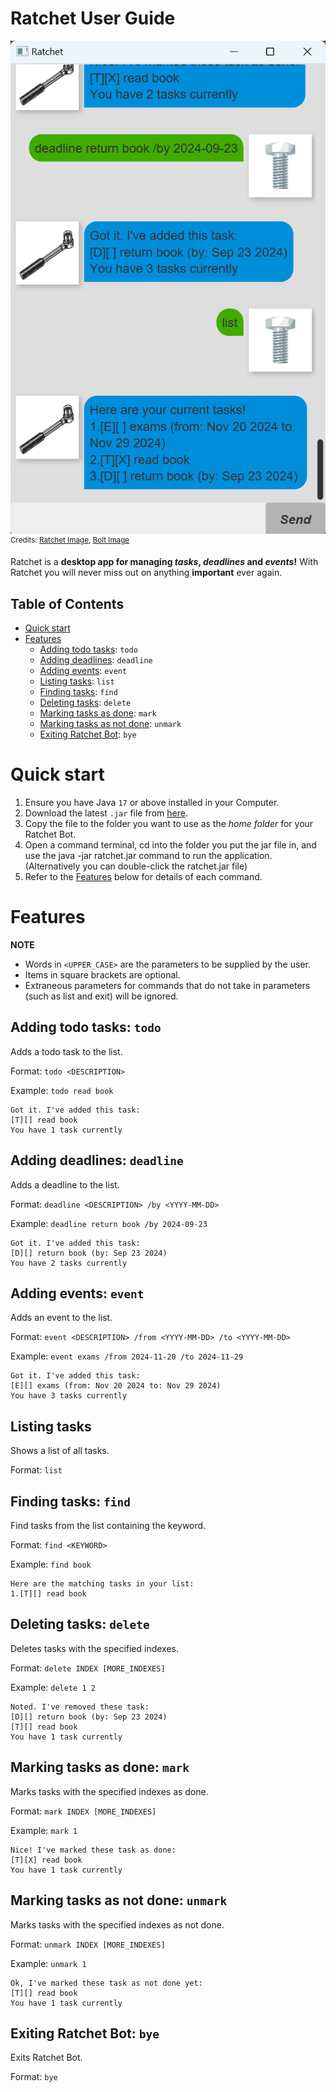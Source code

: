 # Ratchet User Guide

![Screenshot of Ratchet](Ui.png)
<sup>Credits: [Ratchet Image](https://www.vectorstock.com/royalty-free-vector/vintage-ratchet-wrench-concept-vector-30215572),
[Bolt Image](https://en.ac-illust.com/clip-art/23670858/bolt)</sup>

Ratchet is a **desktop app for managing *tasks*, *deadlines* and *events*!**
With Ratchet you will never miss out on anything **important** ever again.


## Table of Contents

- [Quick start](#quick-start)
- [Features](#features)
  - [Adding todo tasks](#adding-todo-tasks-todo): `todo`
  - [Adding deadlines](#adding-deadlines-deadline): `deadline`
  - [Adding events](#adding-events-event): `event`
  - [Listing tasks](#listing-tasks): `list`
  - [Finding tasks](#finding-tasks-find): `find`
  - [Deleting tasks](#deleting-tasks-delete): `delete`
  - [Marking tasks as done](#marking-tasks-as-done-mark): `mark`
  - [Marking tasks as not done](#marking-tasks-as-not-done-unmark): `unmark`
  - [Exiting Ratchet Bot](#exiting-ratchet-bot-bye): `bye`


# Quick start

1. Ensure you have Java `17` or above installed in your Computer.
2. Download the latest `.jar` file from [here](https://github.com/ckclion/ip/releases).
3. Copy the file to the folder you want to use as the _home folder_ for your Ratchet Bot.
4. Open a command terminal, cd into the folder you put the jar file in, and use the java -jar ratchet.jar 
command to run the application. (Alternatively you can double-click the ratchet.jar file)
5. Refer to the [Features](#features) below for details of each command.


# Features

**NOTE**
* Words in `<UPPER_CASE>` are the parameters to be supplied by the user.
* Items in square brackets are optional.
* Extraneous parameters for commands that do not take in parameters (such as list and exit) will be ignored.


## Adding todo tasks: `todo`

Adds a todo task to the list.

Format: `todo <DESCRIPTION>`

Example: `todo read book`

```
Got it. I've added this task:
[T][] read book
You have 1 task currently
```


## Adding deadlines: `deadline`

Adds a deadline to the list.

Format: `deadline <DESCRIPTION> /by <YYYY-MM-DD>`

Example: `deadline return book /by 2024-09-23`

```
Got it. I've added this task:
[D][] return book (by: Sep 23 2024)
You have 2 tasks currently
```


## Adding events: `event`

Adds an event to the list.

Format: `event <DESCRIPTION> /from <YYYY-MM-DD> /to <YYYY-MM-DD>`

Example: `event exams /from 2024-11-20 /to 2024-11-29`

```
Got it. I've added this task:
[E][] exams (from: Nov 20 2024 to: Nov 29 2024)
You have 3 tasks currently
```


## Listing tasks

Shows a list of all tasks.

Format: `list`


## Finding tasks: `find`

Find tasks from the list containing the keyword.

Format: `find <KEYWORD>`

Example: `find book`

```
Here are the matching tasks in your list:
1.[T][] read book
```


## Deleting tasks: `delete`

Deletes tasks with the specified indexes.

Format: `delete INDEX [MORE_INDEXES]`

Example: `delete 1 2`

```
Noted. I've removed these task:
[D][] return book (by: Sep 23 2024)
[T][] read book
You have 1 task currently
```


## Marking tasks as done: `mark`

Marks tasks with the specified indexes as done.

Format: `mark INDEX [MORE_INDEXES]`

Example: `mark 1`

```
Nice! I've marked these task as done:
[T][X] read book
You have 1 task currently
```


## Marking tasks as not done: `unmark`

Marks tasks with the specified indexes as not done.

Format: `unmark INDEX [MORE_INDEXES]`

Example: `unmark 1`

```
Ok, I've marked these task as not done yet:
[T][] read book
You have 1 task currently
```


## Exiting Ratchet Bot: `bye`

Exits Ratchet Bot.

Format: `bye`
